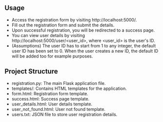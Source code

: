 ## Usage
* Access the registration form by visiting http://localhost:5000/.
* Fill out the registration form and submit the details.
* Upon successful registration, you will be redirected to a success page.
* You can view user details by visiting http://localhost:5000/user/<user_id>, where <user_id> is the user's ID.
* (Assumptions) The user ID has to start from 1 to any integer, the default user ID has been set to 0. When the user creates a new ID, the default ID will be added too for example purposes.
## Project Structure
* registration.py: The main Flask application file.
* templates/: Contains HTML templates for the application.
* form.html: Registration form template.
* success.html: Success page template.
* user_details.html: User details template.
* user_not_found.html: User not found template.
* users.txt: JSON file to store user registration details.
